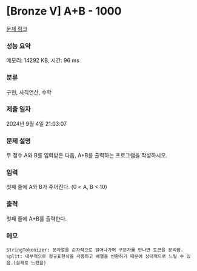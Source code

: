 # [Bronze V] A+B - 1000 

[문제 링크](https://www.acmicpc.net/problem/1000) 

### 성능 요약

메모리: 14292 KB, 시간: 96 ms

### 분류

구현, 사칙연산, 수학

### 제출 일자

2024년 9월 4일 21:03:07

### 문제 설명

<p>두 정수 A와 B를 입력받은 다음, A+B를 출력하는 프로그램을 작성하시오.</p>

### 입력 

 <p>첫째 줄에 A와 B가 주어진다. (0 < A, B < 10)</p>

### 출력 

 <p>첫째 줄에 A+B를 출력한다.</p>

### 메모
```text
StringTokenizer: 문자열을 순차적으로 읽어나가며 구분자를 만나면 토큰을 분리함.
split: 내부적으로 정규표현식을 사용하고 배열을 반환하기 때문에 상대적으로 느릴 수 있음.(실제로 느렸음)
```
